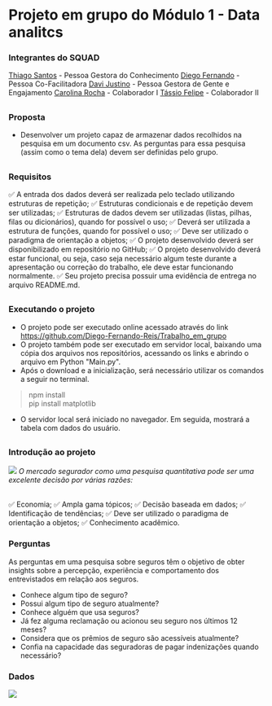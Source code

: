 # Projeto em grupo do Módulo 1 - Data analitcs
### Integrantes do SQUAD
 <a href="https://github.com/ThiagoJaime">Thiago Santos</a> - Pessoa Gestora do Conhecimento
 <a href="https://github.com/Diego-Fernando-Reis">Diego Fernando</a> - Pessoa Co-Facilitadora
 <a href="https://github.com/DaviJust">Davi Justino</a> - Pessoa Gestora de Gente e Engajamento
 <a href="https://github.com/carolrc">Carolina Rocha</a> - Colaborador I 
 <a href="">Tássio Felipe</a> - Colaborador II
##
### Proposta
-  Desenvolver um projeto capaz de armazenar dados recolhidos na pesquisa em um documento csv. As perguntas para essa pesquisa (assim como o tema dela) devem ser definidas pelo grupo.

##
### Requisitos
 ✅ A entrada dos dados deverá ser realizada pelo teclado utilizando estruturas de repetição;
 ✅ Estruturas condicionais e de repetição devem ser utilizadas;
 ✅ Estruturas de dados devem ser utilizadas (listas, pilhas, filas ou dicionários), quando for possível o uso;
 ✅ Deverá ser utilizada a estrutura de funções, quando for possível o uso;
 ✅ Deve ser utilizado o paradigma de orientação a objetos;
 ✅ O projeto desenvolvido deverá ser disponibilizado em repositório no GitHub;
 ✅ O projeto desenvolvido deverá estar funcional, ou seja, caso seja necessário algum teste durante a apresentação ou correção do trabalho, ele deve estar funcionando normalmente.
 ✅ Seu projeto precisa possuir uma evidência de entrega no arquivo README.md.
##

##
### Executando o projeto
- O projeto pode ser executado online acessado através do link <https://github.com/Diego-Fernando-Reis/Trabalho_em_grupo>
- O projeto também pode ser executado em servidor local, baixando uma cópia dos arquivos nos repositórios, acessando os links e abrindo o arquivo em Python "Main.py".
- Após o download e a inicialização, será necessário utilizar os comandos a seguir no terminal.
>npm install<br>
>pip install matplotlib
- O servidor local será iniciado no navegador. Em seguida, mostrará a tabela com dados do usuário.
##

### Introdução ao projeto
<img src="https://drive.google.com/file/d/1tA19AyWbuYzSimVnFnuo_gzbhCDpDB5I/view?usp=drive_link">
<i>O mercado segurador como uma pesquisa quantitativa pode ser uma 
excelente decisão por várias razões:</i><br><br>

 ✅ Economia;
 ✅ Ampla gama tópicos;
 ✅ Decisão baseada em dados;
 ✅ Identificação de tendências;
 ✅ Deve ser utilizado o paradigma de orientação a objetos;
 ✅ Conhecimento acadêmico.

  ### Perguntas

 As perguntas em uma pesquisa sobre seguros têm o objetivo de obter insights sobre a percepção, experiência e comportamento dos entrevistados em relação aos seguros. 

- Conhece algum tipo de seguro?
- Possui algum tipo de seguro atualmente?
- Conhece alguém que usa seguros?
- Já fez alguma reclamação ou acionou seu seguro nos últimos 12 meses?
- Considera que os prêmios de seguro são acessíveis atualmente?
- Confia na capacidade das seguradoras de pagar indenizações quando necessário?

### Dados
<img src="![WhatsApp Image 2024-04-16 at 10 35 29](https://github.com/Diego-Fernando-Reis/Trabalho_em_grupo/assets/113737080/3c7e2aa4-4532-4415-aa80-16ac853c5d40)">





